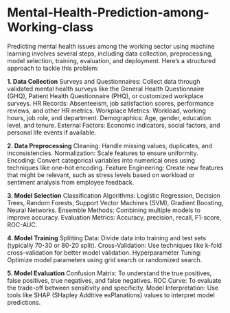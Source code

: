 # Mental-Health-Prediction-among-Working-class
Predicting mental health issues among the working sector using machine learning involves several steps, including data collection, preprocessing, model selection, training, evaluation, and deployment. Here’s a structured approach to tackle this problem:

**1. Data Collection**
Surveys and Questionnaires: Collect data through validated mental health surveys like the General Health Questionnaire (GHQ), Patient Health Questionnaire (PHQ), or customized workplace surveys.
HR Records: Absenteeism, job satisfaction scores, performance reviews, and other HR metrics.
Workplace Metrics: Workload, working hours, job role, and department.
Demographics: Age, gender, education level, and tenure.
External Factors: Economic indicators, social factors, and personal life events if available.

**2. Data Preprocessing**
Cleaning: Handle missing values, duplicates, and inconsistencies.
Normalization: Scale features to ensure uniformity.
Encoding: Convert categorical variables into numerical ones using techniques like one-hot encoding.
Feature Engineering: Create new features that might be relevant, such as stress levels based on workload or sentiment analysis from employee feedback.

**3. Model Selection**
Classification Algorithms: Logistic Regression, Decision Trees, Random Forests, Support Vector Machines (SVM), Gradient Boosting, Neural Networks.
Ensemble Methods: Combining multiple models to improve accuracy.
Evaluation Metrics: Accuracy, precision, recall, F1-score, ROC-AUC.

**4. Model Training**
Splitting Data: Divide data into training and test sets (typically 70-30 or 80-20 split).
Cross-Validation: Use techniques like k-fold cross-validation for better model validation.
Hyperparameter Tuning: Optimize model parameters using grid search or randomized search.

**5. Model Evaluation**
Confusion Matrix: To understand the true positives, false positives, true negatives, and false negatives.
ROC Curve: To evaluate the trade-off between sensitivity and specificity.
Model Interpretation: Use tools like SHAP (SHapley Additive exPlanations) values to interpret model predictions.
